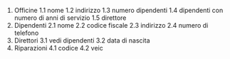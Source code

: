 1) Officine 
	1.1 nome
	1.2 indirizzo
	1.3 numero dipendenti
	1.4 dipendenti con numero di anni di servizio
	1.5 direttore
2) Dipendenti
	2.1 nome
	2.2 codice fiscale
	2.3 indirizzo
	2.4 numero di telefono
3) Direttori
	3.1 vedi dipendenti
	3.2 data di nascita
4) Riparazioni
	4.1 codice
	4.2 veic
